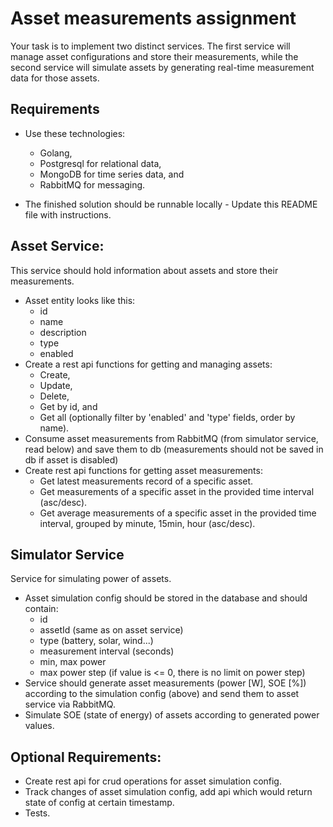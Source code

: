 # Asset measurements assignment

Your task is to implement two distinct services. The first service will manage asset configurations
and store their measurements, while the second service will simulate assets by generating real-time
measurement data for those assets.

## Requirements

- Use these technologies:

  - Golang,
  - Postgresql for relational data,
  - MongoDB for time series data, and
  - RabbitMQ for messaging.

- The finished solution should be runnable locally - Update this README file with instructions.

## Asset Service:

This service should hold information about assets and store their measurements.

- Asset entity looks like this:
  - id
  - name
  - description
  - type
  - enabled
- Create a rest api functions for getting and managing assets:
  - Create,
  - Update,
  - Delete,
  - Get by id, and
  - Get all (optionally filter by 'enabled' and 'type' fields, order by name).
- Consume asset measurements from RabbitMQ (from simulator service, read below) and save them to db
  (measurements should not be saved in db if asset is disabled)
- Create rest api functions for getting asset measurements:
  - Get latest measurements record of a specific asset.
  - Get measurements of a specific asset in the provided time interval (asc/desc).
  - Get average measurements of a specific asset in the provided time interval, grouped by minute,
    15min, hour (asc/desc).

## Simulator Service

Service for simulating power of assets.

- Asset simulation config should be stored in the database and should contain:
  - id
  - assetId (same as on asset service)
  - type (battery, solar, wind...)
  - measurement interval (seconds)
  - min, max power
  - max power step (if value is \<= 0, there is no limit on power step)
- Service should generate asset measurements (power \[W\], SOE \[%\]) according to the simulation
  config (above) and send them to asset service via RabbitMQ.
- Simulate SOE (state of energy) of assets according to generated power values.

## Optional Requirements:

- Create rest api for crud operations for asset simulation config.
- Track changes of asset simulation config, add api which would return state of config at certain
  timestamp.
- Tests.

